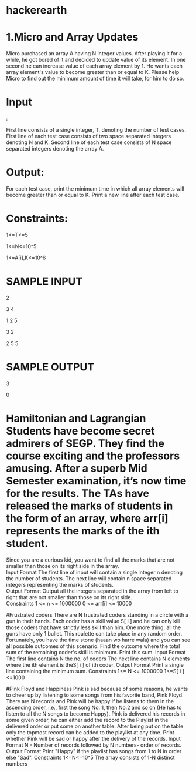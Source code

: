 # hackerearth

# 1.Micro and Array Updates

Micro purchased an array A having N integer values. After playing it for a while, he got bored of it and decided to update value of its element. In one second he can increase value of each array element by 1. He wants each array element's value to become greater than or equal to K. Please help Micro to find out the minimum amount of time it will take, for him to do so.


<h1> Input</h1>:

First line consists of a single integer, T, denoting the number of test cases.
First line of each test case consists of two space separated integers denoting N and K.
Second line of each test case consists of N space separated integers denoting the array A.

# Output:

For each test case, print the minimum time in which all array elements will become greater than or equal to K. Print a new line after each test case.

# Constraints:

1<=T<=5

1<=N<=10^5

1<=A[i],K<=10^6


# SAMPLE INPUT

2  


3 4


1 2 5


3 2


2 5 5


# SAMPLE OUTPUT

3


0

# Hamiltonian and Lagrangian  Students have become secret admirers of SEGP. They find the course exciting and the professors amusing. After a superb Mid Semester examination, it’s now time for the results. The TAs have released the marks of students in the form of an array, where arr[i] represents the marks of the ith student.  
Since you are a curious kid, you want to find all the marks that are not smaller than those on its right side in the array.  
Input Format The first line of input will contain a single integer n denoting the number of students. The next line will contain n space separated integers representing the marks of students.  
Output Format Output all the integers separated in the array from left to right that are not smaller than those on its right side.  
Constraints 1 <= n <= 1000000 0 <= arr[i] <= 10000   


#Frustrated coders 
There are N frustrated coders standing in a circle with a gun in their hands. Each coder 
has a skill value S[ i ] and he can only kill those coders that have strictly less skill than 
him. One more thing, all the guns have only 1 bullet. This roulette can take place in 
any random order. Fortunately, you have the time stone (haaan wo harre wala) and 
you can see all possible outcomes of this scenario. Find the outcome where the total 
sum of the remaining coder's skill is minimum. Print this sum.
Input Format
The first line contains N the no. of coders
The next line contains N elements where the ith element is theS[ i ] of ith coder.
Output Format
Print a single line containing the minimum sum.
Constraints
1<= N <= 1000000
1<=S[ i ]<=1000


#Pink Floyd and Happiness 
Pink is sad because of some reasons, he wants to cheer up by listening to some songs 
from his favorite band, Pink Floyd.
There are N records and Pink will be happy if he listens to them in the ascending 
order, i.e., first the song No. 1, then No.2 and so on (He has to listen to all the N songs 
to become Happy).
Pink is delivered his records in some given order, he can either add the record to the 
Playlist in the delivered order or put some on another table. After being put on the 
table only the topmost record can be added to the playlist at any time.
Print whether Pink will be sad or happy after the delivery of the records.
Input Format
N - Number of records followed by
N numbers- order of records.
Output Format
Print "Happy" if the playlist has songs from 1 to N in order else "Sad".
Constraints
1<=N<=10^5
The array consists of 1-N distinct numbers



